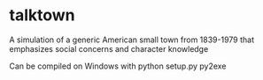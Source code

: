 # talktown
A simulation of a generic American small town from 1839-1979 that emphasizes social concerns and character knowledge

Can be compiled on Windows with python setup.py py2exe
